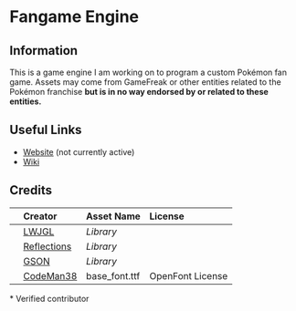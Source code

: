 # Fangame Engine
## Information
This is a game engine I am working on to program a custom Pokémon fan game. Assets may come from GameFreak or other entities related to the Pokémon franchise
**but is in no way endorsed by or related to these entities.**
## Useful Links
* [Website](https://novium.space) (not currently active)
* [Wiki](https://novium-games.fandom.com/wiki/Pokemon_Fangame)
## Credits
|     | Creator                                                       | Asset Name    | License          |
|:----|:--------------------------------------------------------------|:--------------|:-----------------|
|     | [LWJGL](https://www.lwjgl.org/)                               | _Library_     |                  |
|     | [Reflections](https://github.com/ronmamo/reflections)         | _Library_     |                  |
|     | [GSON](https://github.com/google/gson)                        | _Library_     |                  |
|     | [CodeMan38](https://fonts.google.com/specimen/Press+Start+2P) | base_font.ttf | OpenFont License |

\* Verified contributor